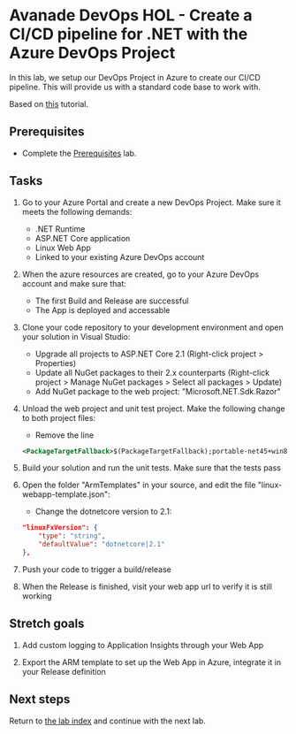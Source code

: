 # Avanade DevOps HOL - Create a CI/CD pipeline for .NET with the Azure DevOps Project

In this lab, we setup our DevOps Project in Azure to create our CI/CD pipeline. This will provide us with a standard code base to work with.

Based on [this](https://docs.microsoft.com/en-us/azure/devops-project/azure-devops-project-aspnet-core) tutorial.

## Prerequisites

- Complete the [Prerequisites](prerequisites.md) lab.

## Tasks

1. Go to your Azure Portal and create a new DevOps Project. Make sure it meets the following demands:
    - .NET Runtime
    - ASP.NET Core application
    - Linux Web App
    - Linked to your existing Azure DevOps account

1. When the azure resources are created, go to your Azure DevOps account and make sure that:
   - The first Build and Release are successful
   - The App is deployed and accessable

1. Clone your code repository to your development environment and open your solution in Visual Studio:
   - Upgrade all projects to ASP.NET Core 2.1 (Right-click project > Properties)
   - Update all NuGet packages to their 2.x counterparts (Right-click project > Manage NuGet packages > Select all packages > Update)
   - Add NuGet package to the web project: "Microsoft.NET.Sdk.Razor"

1. Unload the web project and unit test project. Make the following change to both project files:
   - Remove the line
    ```xml
    <PackageTargetFallback>$(PackageTargetFallback);portable-net45+win8+wp8+wpa81;</PackageTargetFallback>
    ``` 

1. Build your solution and run the unit tests. Make sure that the tests pass

1. Open the folder "ArmTemplates" in your source, and edit the file "linux-webapp-template.json":
    - Change the dotnetcore version to 2.1:
    ```json
    "linuxFxVersion": {
        "type": "string",
        "defaultValue": "dotnetcore|2.1"
    },
    ```

1. Push your code to trigger a build/release

1. When the Release is finished, visit your web app url to verify it is still working

## Stretch goals

1. Add custom logging to Application Insights through your Web App

1. Export the ARM template to set up the Web App in Azure, integrate it in your Release definition

## Next steps
Return to [the lab index](../README.md) and continue with the next lab.